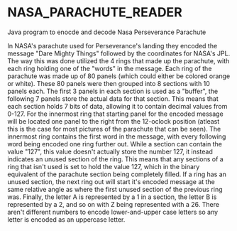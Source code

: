 # NASA_PARACHUTE_READER
Java program to enocde and decode Nasa Perseverance Parachute

In NASA's parachute used for Perseverance's landing they encoded the message "Dare Mighty Things" followed by the coordinates for NASA's JPL. The way this was done utilized the 4 rings that made up the parachute, with each ring holding one of the "words" in the message. Each ring of the parachute was made up of 80 panels (which could either be colored orange or white). These 80 panels were then grouped into 8 sections with 10 panels each. The first 3 panels in each section is used as a "buffer", the following 7 panels store the actual data for that section. This means that each section holds 7 bits of data, allowing it to contain decimal values from 0-127. For the innermost ring that starting panel for the encoded message will be located one panel to the right from the 12-oclock position (atleast this is the case for most pictures of the parachute that can be seen). The innermost ring contains the first word in the message, with every following word being encoded one ring further out. While a section can contain the value "127", this value doesn't actually store the number 127, it instead indicates an unused section of the ring. This means that any sections of a ring that isn't used is set to hold the value 127, which in the binary equivalent of the parachute section being completely filled. If a ring has an unused section, the next ring out will start it's encoded message at the same relative angle as where the first unused section of the previous ring was. Finally, the letter A is represented by a 1 in a section, the letter B is represented by a 2, and so on with Z being represented with a 26. There aren't different numbers to encode lower-and-upper case letters so any letter is encoded as an uppercase letter.
